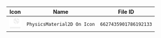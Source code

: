 | Icon | Name | File ID |
| ---  | ---  | ---     |
| ![](PhysicsMaterial2D%20On%20Icon.png) | `PhysicsMaterial2D On Icon` | `6627435901786192133` |
